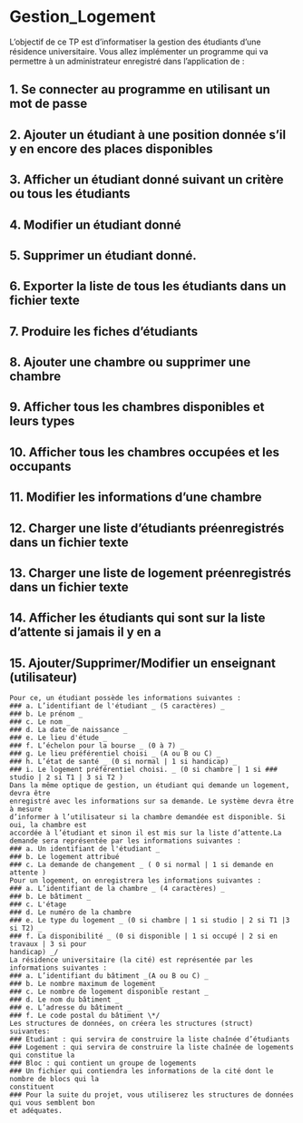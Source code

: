 # Gestion_Logement

L’objectif de ce TP est d’informatiser la gestion des étudiants d’une résidence universitaire.
Vous allez implémenter un programme qui va permettre à un administrateur enregistré
dans l’application de :

## 1. Se connecter au programme en utilisant un mot de passe

## 2. Ajouter un étudiant à une position donnée s’il y en encore des places disponibles

## 3. Afficher un étudiant donné suivant un critère ou tous les étudiants

## 4. Modifier un étudiant donné

## 5. Supprimer un étudiant donné.

## 6. Exporter la liste de tous les étudiants dans un fichier texte

## 7. Produire les fiches d’étudiants

## 8. Ajouter une chambre ou supprimer une chambre

## 9. Afficher tous les chambres disponibles et leurs types

## 10. Afficher tous les chambres occupées et les occupants

## 11. Modifier les informations d’une chambre

## 12. Charger une liste d’étudiants préenregistrés dans un fichier texte

## 13. Charger une liste de logement préenregistrés dans un fichier texte

## 14. Afficher les étudiants qui sont sur la liste d’attente si jamais il y en a

## 15. Ajouter/Supprimer/Modifier un enseignant (utilisateur)

    Pour ce, un étudiant possède les informations suivantes :
    ### a. L’identifiant de l'étudiant _ (5 caractères) _
    ### b. Le prénom _
    ### c. Le nom _
    ### d. La date de naissance _
    ### e. Le lieu d'étude _
    ### f. L’échelon pour la bourse _ (0 à 7) _
    ### g. Le lieu préférentiel choisi _ (A ou B ou C) _
    ### h. L’état de santé _ (0 si normal | 1 si handicap) _
    ### i. Le logement préférentiel choisi. _ (0 si chambre | 1 si ### studio | 2 si T1 | 3 si T2 )
    Dans la même optique de gestion, un étudiant qui demande un logement, devra être
    enregistré avec les informations sur sa demande. Le système devra être à mesure
    d’informer à l’utilisateur si la chambre demandée est disponible. Si oui, la chambre est
    accordée à l’étudiant et sinon il est mis sur la liste d’attente.La demande sera représentée par les informations suivantes :
    ### a. Un identifiant de l'étudiant _
    ### b. Le logement attribué
    ### c. La demande de changement _ ( 0 si normal | 1 si demande en attente )
    Pour un logement, on enregistrera les informations suivantes :
    ### a. L’identifiant de la chambre _ (4 caractères) _
    ### b. Le bâtiment _
    ### c. L'étage
    ### d. Le numéro de la chambre
    ### e. Le type du logement _ (0 si chambre | 1 si studio | 2 si T1 |3 si T2) _
    ### f. La disponibilité _ (0 si disponible | 1 si occupé | 2 si en travaux | 3 si pour
    handicap) _/
    La résidence universitaire (la cité) est représentée par les informations suivantes :
    ### a. L’identifiant du bâtiment _(A ou B ou C) _
    ### b. Le nombre maximum de logement _
    ### c. Le nombre de logement disponible restant _
    ### d. Le nom du bâtiment _
    ### e. L’adresse du bâtiment _
    ### f. Le code postal du bâtiment \*/
    Les structures de données, on créera les structures (struct) suivantes:
    ### Etudiant : qui servira de construire la liste chaînée d’étudiants
    ### Logement : qui servira de construire la liste chaînée de logements qui constitue la
    ### Bloc : qui contient un groupe de logements
    ### Un fichier qui contiendra les informations de la cité dont le nombre de blocs qui la
    constituent
    ### Pour la suite du projet, vous utiliserez les structures de données qui vous semblent bon
    et adéquates.

